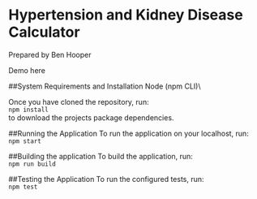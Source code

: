 # Hypertension and Kidney Disease Calculator
Prepared by Ben Hooper

Demo here

##System Requirements and Installation
Node (npm CLI)\

Once you have cloned the repository, run:\
`npm install`\
to download the projects package dependencies.

##Running the Application
To run the application on your localhost, run:\
`npm start`

##Building the application
To build the application, run:\
`npm run build`

##Testing the Application
To run the configured tests, run:\
`npm test`
